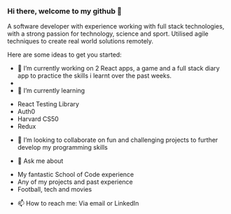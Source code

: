 ### Hi there, welcome to my github 👋

A software developer with experience working with full stack technologies, with a strong passion for technology, science and sport. Utilised agile techniques to create real world solutions remotely. 

Here are some ideas to get you started:

- 🔭 I’m currently working on 2 React apps, a game and a full stack diary app to practice the skills i learnt over the past weeks.
- 
- 🌱 I’m currently learning 
+ React Testing Library
+ Auth0
+ Harvard CS50
+ Redux

- 👯 I’m looking to collaborate on fun and challenging projects to further develop my programming skills

- 💬 Ask me about
+ My fantastic School of Code experience 
+ Any of my projects and past experience
+ Football, tech and movies

- 📫 How to reach me: Via email or LinkedIn

